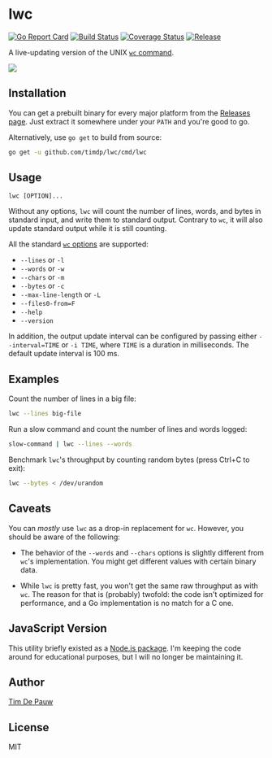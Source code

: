 # lwc

[![Go Report Card](https://goreportcard.com/badge/github.com/timdp/lwc)](https://goreportcard.com/report/github.com/timdp/lwc)
[![Build Status](https://img.shields.io/circleci/project/github/timdp/lwc/master.svg)](https://circleci.com/gh/timdp/lwc)
[![Coverage Status](https://img.shields.io/coveralls/timdp/lwc/master.svg)](https://coveralls.io/r/timdp/lwc)
[![Release](https://img.shields.io/github/release/timdp/lwc.svg)](https://github.com/timdp/lwc/releases/latest)

A live-updating version of the UNIX [`wc` command](https://linux.die.net/man/1/wc).

![](demo.gif)

## Installation

You can get a prebuilt binary for every major platform from the
[Releases page](https://github.com/timdp/lwc/releases). Just extract it
somewhere under your `PATH` and you're good to go.

Alternatively, use `go get` to build from source:

```bash
go get -u github.com/timdp/lwc/cmd/lwc
```

## Usage

```
lwc [OPTION]...
```

Without any options, `lwc` will count the number of lines, words, and bytes
in standard input, and write them to standard output. Contrary to `wc`, it will
also update standard output while it is still counting.

All the standard [`wc` options](https://linux.die.net/man/1/wc) are
supported:

- `--lines` or `-l`
- `--words` or `-w`
- `--chars` or `-m`
- `--bytes` or `-c`
- `--max-line-length` or `-L`
- `--files0-from=F`
- `--help`
- `--version`

In addition, the output update interval can be configured by passing either
`--interval=TIME` or `-i TIME`, where `TIME` is a duration in milliseconds.
The default update interval is 100 ms.

## Examples

Count the number of lines in a big file:

```bash
lwc --lines big-file
```

Run a slow command and count the number of lines and words logged:

```bash
slow-command | lwc --lines --words
```

Benchmark `lwc`'s throughput by counting random bytes (press Ctrl+C to exit):

```bash
lwc --bytes < /dev/urandom
```

## Caveats

You can _mostly_ use `lwc` as a drop-in replacement for `wc`. However, you
should be aware of the following:

- The behavior of the `--words` and `--chars` options is slightly different
  from `wc`'s implementation. You might get different values with certain
  binary data.

- While `lwc` is pretty fast, you won't get the same raw throughput as with
  `wc`. The reason for that is (probably) twofold: the code isn't optimized for
  performance, and a Go implementation is no match for a C one.

## JavaScript Version

This utility briefly existed as a
[Node.js package](https://github.com/timdp/lwc-nodejs). I'm keeping the code
around for educational purposes, but I will no longer be maintaining it.

## Author

[Tim De Pauw](https://tmdpw.eu/)

## License

MIT
